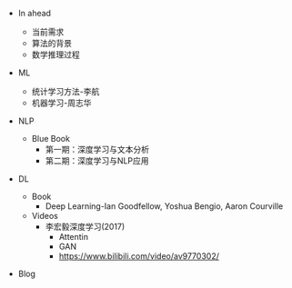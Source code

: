 + In ahead
	+ 当前需求
	+ 算法的背景
	+ 数学推理过程 
+ ML
	+ 统计学习方法-李航
	+ 机器学习-周志华

+ NLP
	+ Blue Book
		+ 第一期：深度学习与文本分析
		+ 第二期：深度学习与NLP应用
+ DL 
	+ Book
		+ Deep Learning-Ian Goodfellow, Yoshua Bengio, Aaron Courville
	+ Videos
		+ 李宏毅深度学习(2017)
			+ Attentin
			+ GAN
	 		+ https://www.bilibili.com/video/av9770302/

+ Blog